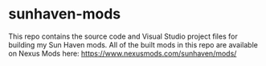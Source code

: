 # sunhaven-mods
This repo contains the source code and Visual Studio project files for building my Sun Haven mods.  All of the built mods in this repo are available on Nexus Mods here: https://www.nexusmods.com/sunhaven/mods/
